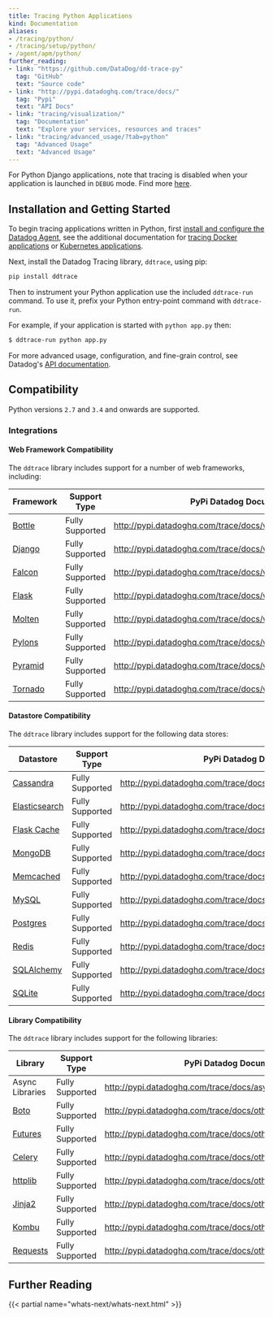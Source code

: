```yaml
---
title: Tracing Python Applications
kind: Documentation
aliases:
- /tracing/python/
- /tracing/setup/python/
- /agent/apm/python/
further_reading:
- link: "https://github.com/DataDog/dd-trace-py"
  tag: "GitHub"
  text: "Source code"
- link: "http://pypi.datadoghq.com/trace/docs/"
  tag: "Pypi"
  text: "API Docs"
- link: "tracing/visualization/"
  tag: "Documentation"
  text: "Explore your services, resources and traces"
- link: "tracing/advanced_usage/?tab=python"
  tag: "Advanced Usage"
  text: "Advanced Usage"
---
```


<div class="alert alert-info">
For Python Django applications, note that tracing is disabled when your application is launched in <code>DEBUG</code> mode. Find more <a href="http://pypi.datadoghq.com/trace/docs/web_integrations.html#django">here</a>.
</div>

## Installation and Getting Started

To begin tracing applications written in Python, first [install and configure the Datadog Agent][1], see the additional documentation for [tracing Docker applications][2] or [Kubernetes applications][3].

Next, install the Datadog Tracing library, `ddtrace`, using pip:

```python
pip install ddtrace
```

Then to instrument your Python application use the included `ddtrace-run` command. To use it, prefix your Python entry-point command with `ddtrace-run`.

For example, if your application is started with `python app.py` then:

```sh
$ ddtrace-run python app.py
```

For more advanced usage, configuration, and fine-grain control, see Datadog's [API documentation][4].


## Compatibility

Python versions `2.7` and `3.4` and onwards are supported.

### Integrations

#### Web Framework Compatibility

The `ddtrace` library includes support for a number of web frameworks, including:

|                Framework                 |  Support Type   |                     PyPi Datadog Documentation                     |
| ---------------------------------------- | --------------- | ------------------------------------------------------------------ |
| [Bottle][5]          | Fully Supported | http://pypi.datadoghq.com/trace/docs/web_integrations.html#bottle  |
| [Django][6] | Fully Supported | http://pypi.datadoghq.com/trace/docs/web_integrations.html#django  |
| [Falcon][7]   | Fully Supported | http://pypi.datadoghq.com/trace/docs/web_integrations.html#falcon  |
| [Flask][8]         | Fully Supported | http://pypi.datadoghq.com/trace/docs/web_integrations.html#flask   |
| [Molten][29]         | Fully Supported | http://pypi.datadoghq.com/trace/docs/web_integrations.html#molten   |
| [Pylons][9]      | Fully Supported | http://pypi.datadoghq.com/trace/docs/web_integrations.html#pylons  |
| [Pyramid][10]       | Fully Supported | http://pypi.datadoghq.com/trace/docs/web_integrations.html#pyramid |
| [Tornado][28]       | Fully Supported | http://pypi.datadoghq.com/trace/docs/web_integrations.html#tornado |

#### Datastore Compatibility

The `ddtrace` library includes support for the following data stores:

|                           Datastore                            |  Support Type   |                       PyPi Datadog Documentation                        |
| -------------------------------------------------------------- | --------------- | ----------------------------------------------------------------------- |
| [Cassandra][11]                     | Fully Supported | http://pypi.datadoghq.com/trace/docs/db_integrations.html#cassandra     |
| [Elasticsearch][12] | Fully Supported | http://pypi.datadoghq.com/trace/docs/db_integrations.html#elasticsearch |
| [Flask Cache][13]           | Fully Supported | http://pypi.datadoghq.com/trace/docs/db_integrations.html#flask-cache   |
| [MongoDB][14]             | Fully Supported | http://pypi.datadoghq.com/trace/docs/db_integrations.html#mongodb       |
| [Memcached][15]                            | Fully Supported | http://pypi.datadoghq.com/trace/docs/db_integrations.html#memcached     |
| [MySQL][16]                                | Fully Supported | http://pypi.datadoghq.com/trace/docs/db_integrations.html#mysql         |
| [Postgres][17]                        | Fully Supported | http://pypi.datadoghq.com/trace/docs/db_integrations.html#postgres      |
| [Redis][18]                                     | Fully Supported | http://pypi.datadoghq.com/trace/docs/db_integrations.html#redis         |
| [SQLAlchemy][19]                      | Fully Supported | http://pypi.datadoghq.com/trace/docs/db_integrations.html#sqlalchemy    |
| [SQLite][20]                              | Fully Supported | http://pypi.datadoghq.com/trace/docs/db_integrations.html#sqlite        |


#### Library Compatibility

The `ddtrace` library includes support for the following libraries:

|                               Library                                |  Support Type   |                      PyPi Datadog Documentation                       |
| -------------------------------------------------------------------- | --------------- | --------------------------------------------------------------------- |
| Async Libraries                                                      | Fully Supported | http://pypi.datadoghq.com/trace/docs/async_integrations.html          |
| [Boto][21]                        | Fully Supported | http://pypi.datadoghq.com/trace/docs/other_integrations.html#boto     |
| [Futures][22] | Fully Supported | http://pypi.datadoghq.com/trace/docs/other_integrations.html#futures  |
| [Celery][23]                              | Fully Supported | http://pypi.datadoghq.com/trace/docs/other_integrations.html#celery   |
| [httplib][24]            | Fully Supported | http://pypi.datadoghq.com/trace/docs/other_integrations.html#httplib  |
| [Jinja2][25]                                    | Fully Supported | http://pypi.datadoghq.com/trace/docs/other_integrations.html#jinja2   |
| [Kombu][26]                     | Fully Supported | http://pypi.datadoghq.com/trace/docs/other_integrations.html#kombu    |
| [Requests][27]               | Fully Supported | http://pypi.datadoghq.com/trace/docs/other_integrations.html#requests |


## Further Reading

{{< partial name="whats-next/whats-next.html" >}}

[1]: /tracing/setup
[2]: /tracing/setup/docker
[3]: /agent/kubernetes/daemonset_setup/#trace-collection
[4]: http://pypi.datadoghq.com/trace/docs
[5]: https://bottlepy.org
[6]: https://www.djangoproject.com
[7]: https://falconframework.org
[8]: http://flask.pocoo.org
[9]: http://pylonsproject.org
[10]: https://trypyramid.com
[11]: https://cassandra.apache.org
[12]: https://www.elastic.co/products/elasticsearch
[13]: https://pythonhosted.org/Flask-Cache
[14]: https://www.mongodb.com/what-is-mongodb
[15]: https://memcached.org
[16]: https://www.mysql.com
[17]: https://www.postgresql.org
[18]: https://redis.io
[19]: https://www.sqlalchemy.org
[20]: https://www.sqlite.org
[21]: http://docs.pythonboto.org/en/latest
[22]: https://docs.python.org/3/library/concurrent.futures.html
[23]: http://www.celeryproject.org
[24]: https://docs.python.org/2/library/httplib.html
[25]: http://jinja.pocoo.org
[26]: https://kombu.readthedocs.io/en/latest
[27]: http://docs.python-requests.org/en/master
[28]: http://www.tornadoweb.org/
[29]: https://moltenframework.com/
